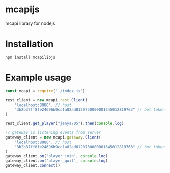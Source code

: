 # mcapijs
mcapi library for nodejs

# Installation
`npm install mcapilibjs`

# Example usage

```js
const mcapi = require('./index.js')

rest_client = new mcapi.rest.Client(
    "localhost:8080", // host 
    "3b2b37ff8fe24696b9cc1a82ad8120730000001645012819763" // bot token
)

rest_client.get_player("jenya705").then(console.log)

// gateway is listening events from server
gateway_client = new mcapi.gateway.Client(
    "localhost:8080", // host 
    "3b2b37ff8fe24696b9cc1a82ad8120730000001645012819763" // bot token
)
gateway_client.on('player_join', console.log)
gateway_client.on('player_quit', console.log)
gateway_client.connect()
```
